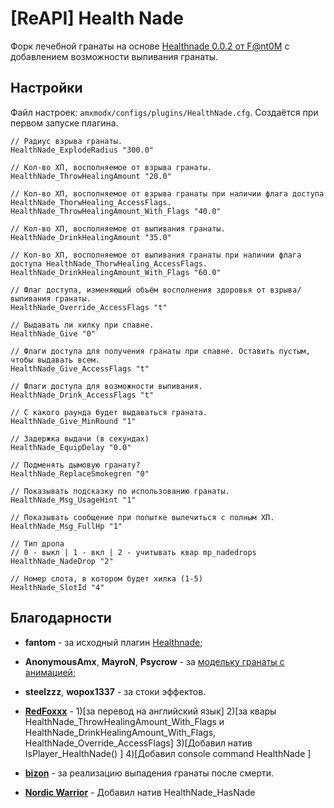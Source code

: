 # [ReAPI] Health Nade

Форк лечебной гранаты на основе [Healthnade 0.0.2 от F@nt0M](https://dev-cs.ru/resources/992/) с добавлением возможности выпивания гранаты.

## Настройки

Файл настроек: `amxmodx/configs/plugins/HealthNade.cfg`. Создаётся при первом запуске плагина.

```
// Радиус взрыва гранаты.
HealthNade_ExplodeRadius "300.0"

// Кол-во ХП, восполняемое от взрыва гранаты.
HealthNade_ThrowHealingAmount "20.0"

// Кол-во ХП, восполняемое от взрыва гранаты при наличии флага доступа HealthNade_ThorwHealing_AccessFlags.
HealthNade_ThrowHealingAmount_With_Flags "40.0"

// Кол-во ХП, восполняемое от выпивания гранаты.
HealthNade_DrinkHealingAmount "35.0"

// Кол-во ХП, восполняемое от выпивания гранаты при наличии флага доступа HealthNade_ThorwHealing_AccessFlags.
HealthNade_DrinkHealingAmount_With_Flags "60.0"

// Флаг доступа, изменяющий объём восполнения здоровья от взрыва/выпивания гранаты.
HealthNade_Override_AccessFlags "t"

// Выдавать ли хилку при спавне.
HealthNade_Give "0"

// Флаги доступа для получения гранаты при спавне. Оставить пустым, чтобы выдавать всем.
HealthNade_Give_AccessFlags "t"

// Флаги доступа для возможности выпивания.
HealthNade_Drink_AccessFlags "t"

// С какого раунда будет выдаваться граната.
HealthNade_Give_MinRound "1"

// Задержка выдачи (в секундах)
HealthNade_EquipDelay "0.0"

// Подменять дымовую гранату?
HealthNade_ReplaceSmokegren "0"

// Показывать подсказку по использованию гранаты.
HealthNade_Msg_UsageHint "1"

// Показывать сообщение при попытке вылечиться с полным ХП.
HealthNade_Msg_FullHp "1"

// Тип дропа
// 0 - выкл | 1 - вкл | 2 - учитывать квар mp_nadedrops
HealthNade_NadeDrop "2"

// Номер слота, в котором будет хилка (1-5)
HealthNade_SlotId "4"
```

## Благодарности

- **fantom** - за исходный плагин [Healthnade](https://dev-cs.ru/resources/992/);
- **AnonymousAmx**, **MayroN**, **Psycrow** - за [модельку гранаты с анимацией](https://dev-cs.ru/threads/18355/);
- **steelzzz**, **wopox1337** - за стоки эффектов.

- **[RedFoxxx](https://dev-cs.ru/members/8560/)**  - 
1)[за перевод на английский язык] 
2)[за квары HealthNade_ThrowHealingAmount_With_Flags и HealthNade_DrinkHealingAmount_With_Flags, HealthNade_Override_AccessFlags]
3)[Добавил натив IsPlayer_HealthNade() ]
4)[Добавил console command HealthNade ]

- **[bizon](https://dev-cs.ru/members/4218/)** - за реализацию выпадения гранаты после смерти.
- **[Nordic Warrior](https://dev-cs.ru/members/3093/)** - Добавил натив HealthNade_HasNade
